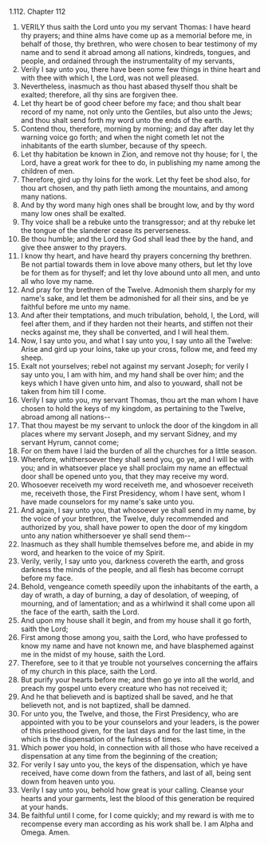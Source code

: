 1.112. Chapter 112
1. VERILY thus saith the Lord unto you my servant Thomas: I have heard thy prayers; and thine alms have come up as a memorial before me, in behalf of those, thy brethren, who were chosen to bear testimony of my name and to send it abroad among all nations, kindreds, tongues, and people, and ordained through the instrumentality of my servants,
2. Verily I say unto you, there have been some few things in thine heart and with thee with which I, the Lord, was not well pleased.
3. Nevertheless, inasmuch as thou hast abased thyself thou shalt be exalted; therefore, all thy sins are forgiven thee.
4. Let thy heart be of good cheer before my face; and thou shalt bear record of my name, not only unto the Gentiles, but also unto the Jews; and thou shalt send forth my word unto the ends of the earth.
5. Contend thou, therefore, morning by morning; and day after day let thy warning voice go forth; and when the night cometh let not the inhabitants of the earth slumber, because of thy speech.
6. Let thy habitation be known in Zion, and remove not thy house; for I, the Lord, have a great work for thee to do, in publishing my name among the children of men.
7. Therefore, gird up thy loins for the work. Let thy feet be shod also, for thou art chosen, and thy path lieth among the mountains, and among many nations.
8. And by thy word many high ones shall be brought low, and by thy word many low ones shall be exalted.
9. Thy voice shall be a rebuke unto the transgressor; and at thy rebuke let the tongue of the slanderer cease its perverseness.
10. Be thou humble; and the Lord thy God shall lead thee by the hand, and give thee answer to thy prayers.
11. I know thy heart, and have heard thy prayers concerning thy brethren. Be not partial towards them in love above many others, but let thy love be for them as for thyself; and let thy love abound unto all men, and unto all who love my name.
12. And pray for thy brethren of the Twelve. Admonish them sharply for my name's sake, and let them be admonished for all their sins, and be ye faithful before me unto my name.
13. And after their temptations, and much tribulation, behold, I, the Lord, will feel after them, and if they harden not their hearts, and stiffen not their necks against me, they shall be converted, and I will heal them.
14. Now, I say unto you, and what I say unto you, I say unto all the Twelve: Arise and gird up your loins, take up your cross, follow me, and feed my sheep.
15. Exalt not yourselves; rebel not against my servant Joseph; for verily I say unto you, I am with him, and my hand shall be over him; and the keys which I have given unto him, and also to youward, shall not be taken from him till I come.
16. Verily I say unto you, my servant Thomas, thou art the man whom I have chosen to hold the keys of my kingdom, as pertaining to the Twelve, abroad among all nations--
17. That thou mayest be my servant to unlock the door of the kingdom in all places where my servant Joseph, and my servant Sidney, and my servant Hyrum, cannot come;
18. For on them have I laid the burden of all the churches for a little season.
19. Wherefore, whithersoever they shall send you, go ye, and I will be with you; and in whatsoever place ye shall proclaim my name an effectual door shall be opened unto you, that they may receive my word.
20. Whosoever receiveth my word receiveth me, and whosoever receiveth me, receiveth those, the First Presidency, whom I have sent, whom I have made counselors for my name's sake unto you.
21. And again, I say unto you, that whosoever ye shall send in my name, by the voice of your brethren, the Twelve, duly recommended and authorized by you, shall have power to open the door of my kingdom unto any nation whithersoever ye shall send them--
22. Inasmuch as they shall humble themselves before me, and abide in my word, and hearken to the voice of my Spirit.
23. Verily, verily, I say unto you, darkness covereth the earth, and gross darkness the minds of the people, and all flesh has become corrupt before my face.
24. Behold, vengeance cometh speedily upon the inhabitants of the earth, a day of wrath, a day of burning, a day of desolation, of weeping, of mourning, and of lamentation; and as a whirlwind it shall come upon all the face of the earth, saith the Lord.
25. And upon my house shall it begin, and from my house shall it go forth, saith the Lord;
26. First among those among you, saith the Lord, who have professed to know my name and have not known me, and have blasphemed against me in the midst of my house, saith the Lord.
27. Therefore, see to it that ye trouble not yourselves concerning the affairs of my church in this place, saith the Lord.
28. But purify your hearts before me; and then go ye into all the world, and preach my gospel unto every creature who has not received it;
29. And he that believeth and is baptized shall be saved, and he that believeth not, and is not baptized, shall be damned.
30. For unto you, the Twelve, and those, the First Presidency, who are appointed with you to be your counselors and your leaders, is the power of this priesthood given, for the last days and for the last time, in the which is the dispensation of the fulness of times.
31. Which power you hold, in connection with all those who have received a dispensation at any time from the beginning of the creation;
32. For verily I say unto you, the keys of the dispensation, which ye have received, have come down from the fathers, and last of all, being sent down from heaven unto you.
33. Verily I say unto you, behold how great is your calling. Cleanse your hearts and your garments, lest the blood of this generation be required at your hands.
34. Be faithful until I come, for I come quickly; and my reward is with me to recompense every man according as his work shall be. I am Alpha and Omega. Amen.

